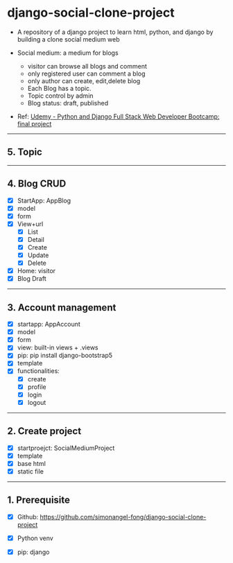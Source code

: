 # django-social-clone-project


- A repository of a django project to learn html, python, and django by building a clone social medium web

- Social medium: a medium for blogs
  - visitor can browse all blogs and comment
  - only registered user can comment a blog
  - only author can create, edit,delete blog
  - Each Blog has a topic.
  - Topic control by admin
  - Blog status: draft, published

- Ref: [Udemy - Python and Django Full Stack Web Developer Bootcamp: final project](https://www.udemy.com/course/python-and-django-full-stack-web-developer-bootcamp/learn/lecture/7118956#overview)

---

## 5. Topic


---

## 4. Blog CRUD

- [x] StartApp: AppBlog
- [x] model
- [x] form
- [x] View+url
  - [x] List
  - [x] Detail
  - [x] Create
  - [x] Update
  - [x] Delete
- [x] Home: visitor
- [x] Blog Draft

---

## 3. Account management

- [x] startapp: AppAccount
- [x] model
- [x] form
- [x] view: built-in views + .views
- [x] pip: pip install django-bootstrap5
- [x] template
- [x] functionalities:
  - [x] create
  - [x] profile
  - [x] login
  - [x] logout

---

## 2. Create project

- [x] startproejct: SocialMediumProject
- [x] template
- [x] base html
- [x] static file

---

## 1. Prerequisite

- [x] Github: https://github.com/simonangel-fong/django-social-clone-project
- [x] Python venv
- [x] pip: django

